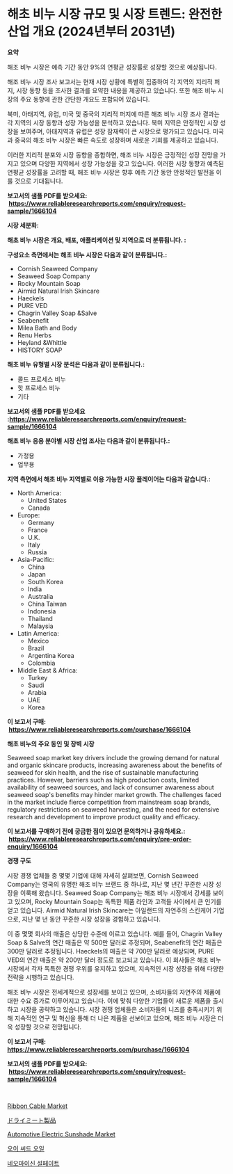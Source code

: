 <p><h1>해초 비누 시장 규모 및 시장 트렌드: 완전한 산업 개요 (2024년부터 2031년)</h1></p><p><strong>요약</strong></p>
<p><p>해조 비누 시장은 예측 기간 동안 9%의 연평균 성장률로 성장할 것으로 예상됩니다. </p><p>해조 비누 시장 조사 보고서는 현재 시장 상황에 특별히 집중하여 각 지역의 지리적 퍼지, 시장 동향 등을 조사한 결과를 요약한 내용을 제공하고 있습니다. 또한 해조 비누 시장의 주요 동향에 관한 간단한 개요도 포함되어 있습니다.</p><p>북미, 아태지역, 유럽, 미국 및 중국의 지리적 퍼지에 따른 해조 비누 시장 조사 결과는 각 지역의 시장 동향과 성장 가능성을 분석하고 있습니다. 북미 지역은 안정적인 시장 성장을 보여주며, 아태지역과 유럽은 성장 잠재력이 큰 시장으로 평가되고 있습니다. 미국과 중국의 해조 비누 시장은 빠른 속도로 성장하며 새로운 기회를 제공하고 있습니다.</p><p>이러한 지리적 분포와 시장 동향을 종합하면, 해조 비누 시장은 긍정적인 성장 전망을 가지고 있으며 다양한 지역에서 성장 가능성을 갖고 있습니다. 이러한 시장 동향과 예측된 연평균 성장률을 고려할 때, 해조 비누 시장은 향후 예측 기간 동안 안정적인 발전을 이룰 것으로 기대됩니다.</p></p>
<p><strong>보고서의 샘플 PDF를 받으세요: &nbsp;<a href="https://www.reliableresearchreports.com/enquiry/request-sample/1666104">https://www.reliableresearchreports.com/enquiry/request-sample/1666104</a></strong></p>
<p><strong>시장 세분화:</strong></p>
<p><strong> 해초 비누 시장은 개요, 배포, 애플리케이션 및 지역으로 더 분류됩니다. :</strong></p>
<p><strong>구성요소 측면에서는 해초 비누 시장은 다음과 같이 분류됩니다.:</strong></p>
<p><ul><li>Cornish Seaweed Company</li><li>Seaweed Soap Company</li><li>Rocky Mountain Soap</li><li>Airmid Natural Irish Skincare</li><li>Haeckels</li><li>PURE VED</li><li>Chagrin Valley Soap &Salve</li><li>Seabenefit</li><li>Milea Bath and Body</li><li>Renu Herbs</li><li>Heyland &Whittle</li><li>HISTORY SOAP</li></ul></p>
<p><strong> 해초 비누 유형별 시장 분석은 다음과 같이 분류됩니다.:</strong></p>
<p><ul><li>콜드 프로세스 비누</li><li>핫 프로세스 비누</li><li>기타</li></ul></p>
<p><strong>보고서의 샘플 PDF를 받으세요 :<a href="https://www.reliableresearchreports.com/enquiry/request-sample/1666104">https://www.reliableresearchreports.com/enquiry/request-sample/1666104</a></strong></p>
<p><strong> 해초 비누 응용 분야별 시장 산업 조사는 다음과 같이 분류됩니다.:</strong></p>
<p><ul><li>가정용</li><li>업무용</li></ul></p>
<p><strong>지역 측면에서 해초 비누 지역별로 이용 가능한 시장 플레이어는 다음과 같습니다.:</strong></p>
<p><ul>
    <li>
        North America:
        <ul>
            <li>United States</li>
            <li>Canada</li>
        </ul>
    </li>
    <li>
        Europe:
        <ul>
            <li>Germany</li>
            <li>France</li>
            <li>U.K.</li>
            <li>Italy</li>
            <li>Russia</li>
        </ul>
    </li>
    <li>
        Asia-Pacific:
        <ul>
            <li>China</li>
            <li>Japan</li>
            <li>South Korea</li>
            <li>India</li>
            <li>Australia</li>
            <li>China Taiwan</li>
            <li>Indonesia</li>
            <li>Thailand</li>
            <li>Malaysia</li>
        </ul>
    </li>
    <li>
        Latin America:
        <ul>
            <li>Mexico</li>
            <li>Brazil</li>
            <li>Argentina Korea</li>
            <li>Colombia</li>
        </ul>
    </li>
    <li>
        Middle East & Africa:
        <ul>
            <li>Turkey</li>
            <li>Saudi</li>
            <li>Arabia</li>
            <li>UAE</li>
            <li>Korea</li>
        </ul>
    </li>
    </ul></p>
<p><strong>이 보고서 구매: &nbsp;<a href="https://www.reliableresearchreports.com/purchase/1666104">https://www.reliableresearchreports.com/purchase/1666104</a></strong></p>
<p><strong>해초 비누의 주요 동인 및 장벽 시장</strong></p>
<p><p>Seaweed soap market key drivers include the growing demand for natural and organic skincare products, increasing awareness about the benefits of seaweed for skin health, and the rise of sustainable manufacturing practices. However, barriers such as high production costs, limited availability of seaweed sources, and lack of consumer awareness about seaweed soap's benefits may hinder market growth. The challenges faced in the market include fierce competition from mainstream soap brands, regulatory restrictions on seaweed harvesting, and the need for extensive research and development to improve product quality and efficacy.</p></p>
<p><strong>이 보고서를 구매하기 전에 궁금한 점이 있으면 문의하거나 공유하세요.: &nbsp;<a href="https://www.reliableresearchreports.com/enquiry/pre-order-enquiry/1666104">https://www.reliableresearchreports.com/enquiry/pre-order-enquiry/1666104</a></strong></p>
<p><strong>경쟁 구도</strong></p>
<p><p>시장 경쟁 업체들 중 몇몇 기업에 대해 자세히 살펴보면, Cornish Seaweed Company는 영국의 유명한 해조 비누 브랜드 중 하나로, 지난 몇 년간 꾸준한 시장 성장을 이룩해 왔습니다. Seaweed Soap Company는 해조 비누 시장에서 강세를 보이고 있으며, Rocky Mountain Soap는 독특한 제품 라인과 고객들 사이에서 큰 인기를 얻고 있습니다. Airmid Natural Irish Skincare는 아일랜드의 자연주의 스킨케어 기업으로, 지난 몇 년 동안 꾸준한 시장 성장을 경험하고 있습니다. </p><p>이 중 몇몇 회사의 매출은 상당한 수준에 이르고 있습니다. 예를 들어, Chagrin Valley Soap & Salve의 연간 매출은 약 500만 달러로 추정되며, Seabenefit의 연간 매출은 300만 달러로 추정됩니다. Haeckels의 매출은 약 700만 달러로 예상되며, PURE VED의 연간 매출은 약 200만 달러 정도로 보고되고 있습니다. 이 회사들은 해조 비누 시장에서 각자 독특한 경쟁 우위를 유지하고 있으며, 지속적인 시장 성장을 위해 다양한 전략을 시행하고 있습니다. </p><p>해조 비누 시장은 전세계적으로 성장세를 보이고 있으며, 소비자들의 자연주의 제품에 대한 수요 증가로 이루어지고 있습니다. 이에 맞춰 다양한 기업들이 새로운 제품을 출시하고 시장을 공략하고 있습니다. 시장 경쟁 업체들은 소비자들의 니즈를 충족시키기 위해 지속적인 연구 및 혁신을 통해 더 나은 제품을 선보이고 있으며, 해조 비누 시장은 더욱 성장할 것으로 전망됩니다.</p></p>
<p><strong>이 보고서 구매: &nbsp; <a href="https://www.reliableresearchreports.com/purchase/1666104">https://www.reliableresearchreports.com/purchase/1666104</a></strong></p>
<p><strong>보고서의 샘플 PDF를 받으세요: &nbsp;<a href="https://www.reliableresearchreports.com/enquiry/request-sample/1666104">https://www.reliableresearchreports.com/enquiry/request-sample/1666104</a></strong><strong></strong></p>
<p>&nbsp;</p>
<p><p><a href="https://github.com/jhcraigie/Market-Research-Report-List-2/blob/main/ribbon-cable-market.md">Ribbon Cable Market</a></p><p><a href="https://github.com/xnljig2898992/Market-Research-Report-List-1/blob/main/206652616259.md">ドライミート製品</a></p><p><a href="https://issuu.com/reportprime-2/docs/automotive-electric-sunshade-market-size-2030.pptx">Automotive Electric Sunshade Market</a></p><p><a href="https://github.com/vsn7qpua81q/Market-Research-Report-List-1/blob/main/981442315118.md">오이 씨드 오일</a></p><p><a href="https://github.com/trmesnao7959541/Market-Research-Report-List-1/blob/main/332455415117.md">네오마이신 설페이트</a></p></p>
